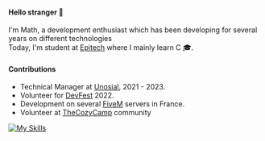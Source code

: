 #### Hello stranger 👋
I'm Math, a development enthusiast which has been developing for several years on different technologies\
Today, I'm student at [Epitech](https://www.epitech.eu/en/who-are-we/) where I mainly learn C 🎓.

#### Contributions
- Technical Manager at [Unosial](https://unosial.com), 2021 - 2023.
- Volunteer for [DevFest](https://devfest.gdgnantes.com/) 2022.
- Development on several [FiveM](https://fivem.net/) servers in France.
- Volunteer at [TheCozyCamp](https://discord.gg/tcc) community

[![My Skills](https://skills.thijs.gg/icons?i=js,ts,c,react,next,express,vue,nuxt,lua,postgres,redis)](https://github.com/TekMath)
